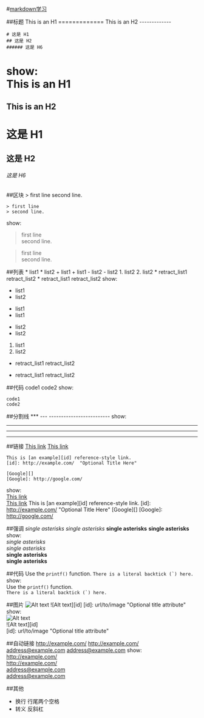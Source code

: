 #[markdown学习](http://wowubuntu.com/markdown/)

##标题
    This is an H1
    =============
    This is an H2
    -------------

    # 这是 H1
    ## 这是 H2
    ###### 这是 H6
show:  
This is an H1
=============
This is an H2
-------------

# 这是 H1
## 这是 H2
###### 这是 H6

##区块
    > first line
    second line.

    > first line
    > second line.
show:  
> first line  
second line.

> first line  
> second line.

##列表
    * list1
    * list2
    + list1
    + list1
    - list2
    - list2
    1. list2
    2. list2
    *    retract_list1
         retract_list2
    *    retract_list1
    retract_list2
show:  
* list1
* list2
+ list1
+ list1
- list2
- list2
1. list1
2. list2

*    retract_list1
     retract_list2

*    retract_list1
retract_list2

##代码
        code1
        code2
show:  

    code1
    code2

##分割线
    ***
    ---
    -------------------------
show:  
***
---
-------------------------

##链接
    [This link](http://example.net/, "title")
    [This link](./example)

    This is [an example][id] reference-style link.
    [id]: http://example.com/  "Optional Title Here"

    [Google][]
    [Google]: http://google.com/

show:  
[This link](http://example.net/, "title")  
[This link](./example)
This is [an example][id] reference-style link.
[id]: http://example.com/  "Optional Title Here"
[Google][]
[Google]: http://google.com/

##强调
    *single asterisks*
    _single asterisks_
    **single asterisks**
    __single asterisks__
show:  
*single asterisks*  
_single asterisks_  
**single asterisks**  
__single asterisks__

##代码
    Use the `printf()` function.
    ``There is a literal backtick (`) here.``
show:  
Use the `printf()` function.  
``There is a literal backtick (`) here.``

##图片
    ![Alt text](/path/to/img.jpg "Optional title")
    ![Alt text][id]
    [id]: url/to/image  "Optional title attribute"
show:  
![Alt text](/path/to/img.jpg "Optional title")  
![Alt text][id]  
[id]: url/to/image  "Optional title attribute"

##自动链接
    http://example.com/
    <http://example.com/>
    address@example.com
    <address@example.com>
show:  
http://example.com/  
<http://example.com/>  
address@example.com  
<address@example.com>

##其他
* 换行 行尾两个空格
* 转义 反斜杠

